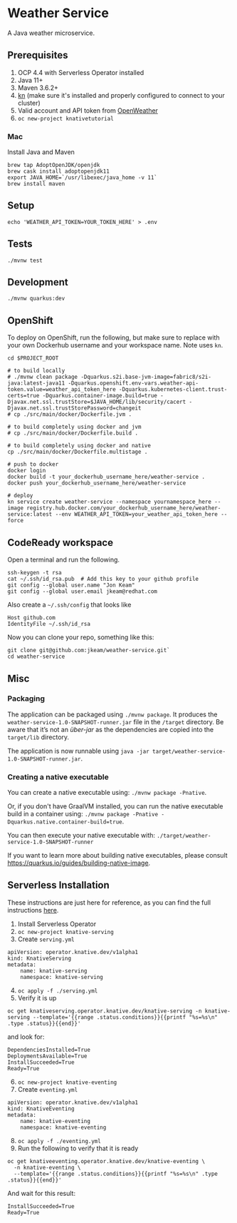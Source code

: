 # Weather Service
A Java weather microservice.


## Prerequisites
1.  OCP 4.4 with Serverless Operator installed
2.  Java 11+
3.  Maven 3.6.2+
4.  [kn](https://github.com/knative/client) (make sure it's installed and properly configured to connect to your cluster)
5.  Valid account and API token from [OpenWeather](https://openweathermap.org/api)
6.  `oc new-project knativetutorial`


### Mac
Install Java and Maven
```
brew tap AdoptOpenJDK/openjdk
brew cask install adoptopenjdk11
export JAVA_HOME=`/usr/libexec/java_home -v 11`
brew install maven
```


## Setup
`echo 'WEATHER_API_TOKEN=YOUR_TOKEN_HERE' > .env`


## Tests
`./mvnw test`


## Development
`./mvnw quarkus:dev`


## OpenShift
To deploy on OpenShift, run the following, but make sure to replace with your own Dockerhub username and your workspace name.  Note uses `kn`.

```
cd $PROJECT_ROOT

# to build locally
# ./mvnw clean package -Dquarkus.s2i.base-jvm-image=fabric8/s2i-java:latest-java11 -Dquarkus.openshift.env-vars.weather-api-token.value=weather_api_token_here -Dquarkus.kubernetes-client.trust-certs=true -Dquarkus.container-image.build=true -Djavax.net.ssl.trustStore=$JAVA_HOME/lib/security/cacert -Djavax.net.ssl.trustStorePassword=changeit
# cp ./src/main/docker/Dockerfile.jvm .

# to build completely using docker and jvm
# cp ./src/main/docker/Dockerfile.build .

# to build completely using docker and native
cp ./src/main/docker/Dockerfile.multistage .

# push to docker
docker login
docker build -t your_dockerhub_username_here/weather-service .
docker push your_dockerhub_username_here/weather-service

# deploy
kn service create weather-service --namespace yournamespace_here --image registry.hub.docker.com/your_dockerhub_username_here/weather-service:latest --env WEATHER_API_TOKEN=your_weather_api_token_here --force
```


## CodeReady workspace
Open a terminal and run the following.

```
ssh-keygen -t rsa
cat ~/.ssh/id_rsa.pub  # Add this key to your github profile
git config --global user.name "Jon Keam"
git config --global user.email jkeam@redhat.com
```

Also create a `~/.ssh/config` that looks like
```
Host github.com
IdentityFile ~/.ssh/id_rsa
```

Now you can clone your repo, something like this:
```
git clone git@github.com:jkeam/weather-service.git`
cd weather-service
```


## Misc
### Packaging

The application can be packaged using `./mvnw package`.
It produces the `weather-service-1.0-SNAPSHOT-runner.jar` file in the `/target` directory.
Be aware that it’s not an _über-jar_ as the dependencies are copied into the `target/lib` directory.

The application is now runnable using `java -jar target/weather-service-1.0-SNAPSHOT-runner.jar`.

### Creating a native executable

You can create a native executable using: `./mvnw package -Pnative`.

Or, if you don't have GraalVM installed, you can run the native executable build in a container using: `./mvnw package -Pnative -Dquarkus.native.container-build=true`.

You can then execute your native executable with: `./target/weather-service-1.0-SNAPSHOT-runner`

If you want to learn more about building native executables, please consult https://quarkus.io/guides/building-native-image.


## Serverless Installation
These instructions are just here for reference, as you can find the full instructions [here](https://docs.openshift.com/container-platform/4.4/serverless/installing_serverless/installing-openshift-serverless.html).

1.  Install Serverless Operator
2.  `oc new-project knative-serving`
3.  Create `serving.yml`
```
apiVersion: operator.knative.dev/v1alpha1
kind: KnativeServing
metadata:
    name: knative-serving
    namespace: knative-serving
```
4.  `oc apply -f ./serving.yml`
5.  Verify it is up
```
oc get knativeserving.operator.knative.dev/knative-serving -n knative-serving --template='{{range .status.conditions}}{{printf "%s=%s\n" .type .status}}{{end}}'
```
and look for:
```
DependenciesInstalled=True
DeploymentsAvailable=True
InstallSucceeded=True
Ready=True
```
6.  `oc new-project knative-eventing`
7.  Create `eventing.yml`
```
apiVersion: operator.knative.dev/v1alpha1
kind: KnativeEventing
metadata:
    name: knative-eventing
    namespace: knative-eventing
```
8.  `oc apply -f ./eventing.yml`
9.  Run the following to verify that it is ready
```
oc get knativeeventing.operator.knative.dev/knative-eventing \
  -n knative-eventing \
  --template='{{range .status.conditions}}{{printf "%s=%s\n" .type .status}}{{end}}'
```
And wait for this result:
```
InstallSucceeded=True
Ready=True
```

